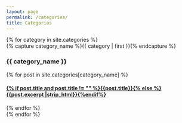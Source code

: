 ```yaml
---
layout: page
permalink: /categories/
title: Categorias
---
```



<div id="archives">
{% for category in site.categories %}
  <div class="archive-group">
    {% capture category_name %}{{ category | first }}{% endcapture %}
    <div id="#{{ category_name | slugize }}"></div>    
    <h3 class="category-head">{{ category_name }}</h3>
    <a name="{{ category_name | slugize }}"></a>
    {% for post in site.categories[category_name] %}
    <article class="archive-item">
      <h4><a href="{{ site.baseurl }}{{ post.url }}">{% if post.title and post.title != "" %}{{post.title}}{% else %}{{post.excerpt |strip_html}}{%endif%}</a></h4>
    </article>
    {% endfor %}
  </div>
{% endfor %}
</div>

<script>
  document.addEventListener("DOMContentLoaded", function() {
    var hash = decodeURIComponent(window.location.hash.replace('#', ''));
    if (hash) {
      // Oculta todos os grupos de categoria
      document.querySelectorAll('.archive-group').forEach(function(group) {
        group.style.display = 'none';
      });
      
      // Mostra apenas o grupo da categoria do hash
      var target = document.querySelector('.category-head');
      
      document.querySelectorAll('.category-head').forEach(function(head) {
        if (head.textContent.trim().toLowerCase() === hash.toLowerCase()) {
          head.parentElement.style.display = 'block';
          // rola até a categoria
          // head.scrollIntoView({behavior: "smooth"});
        }
      });
    }
  });
</script>
